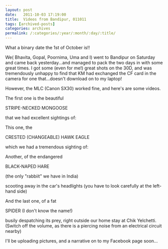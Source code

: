 ```yaml
---
layout: post
date:	2011-10-03 17:19:00
title:  Videos from Bandipur, 011011
tags: [archived-posts]
categories: archives
permalink: /:categories/:year/:month/:day/:title/
---
```

What a binary date the 1st of October is!!


We( Bhavita, Gopal, Poornima, Uma and I)  went to Bandipur on Saturday and came back yesterday...and managed to pack the two days in with some great times. I got some (even for me!) great shots on the 30D, and was tremendously unhappy to find that KM had exchanged the CF card in the camera for one that...doesn't download on to my laptop!

However, the MLC (Canon SX30) worked fine, and here's are some  videos.

The first one is  the beautiful

STRIPE-NECKED MONGOOSE

that we had excellent sightings of:

<lj-embed id="805"/>


This one, the 

CRESTED (CHANGEABLE) HAWK EAGLE

which we had a tremendous sighting of:

<lj-embed id="806"/>

Another, of the  endangered

BLACK-NAPED HARE

(the only  "rabbiit" we have in India)

scooting away in the car's headlights (you have to look carefully at the left-hand side)

<lj-embed id="807"/>

And the last one, of a fat 

SPIDER (I don't know the name!)

busily despatching its prey, right outside our home stay at  Chik Yelchetti. (Switch off the volume, as there is a piercing noise from an electrical circuit nearby)


<lj-embed id="808"/>




I'll be uploading pictures, and a narrative on to my Facebook page soon...
